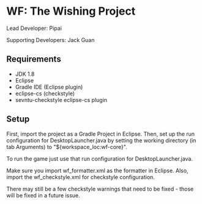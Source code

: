 # WF: The Wishing Project

Lead Developer: Pipai

Supporting Developers: Jack Guan

## Requirements

- JDK 1.8
- Eclipse
- Gradle IDE (Eclipse plugin)
- eclipse-cs (checkstyle)
- sevntu-checkstyle eclipse-cs plugin

## Setup

First, import the project as a Gradle Project in Eclipse. Then, set up the run configuration for DesktopLauncher.java by setting the working directory (in tab Arguments) to "${workspace_loc:wf-core}".

To run the game just use that run configuration for DesktopLauncher.java.

Make sure you import wf_formatter.xml as the formatter in Eclipse. Also, import the wf_checkstyle.xml for checkstyle configuration.

There may still be a few checkstyle warnings that need to be fixed - those will be fixed in a future issue.
